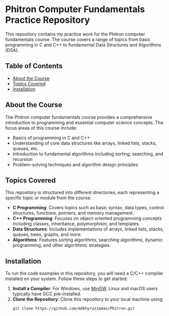 # Phitron Computer Fundamentals Practice Repository

This repository contains my practice work for the Phitron computer fundamentals course. The course covers a range of topics from basic programming in C and C++ to fundamental Data Structures and Algorithms (DSA).

## Table of Contents

- [About the Course](#about-the-course)
- [Topics Covered](#topics-covered)
- [Installation](#installation)

## About the Course

The Phitron computer fundamentals course provides a comprehensive introduction to programming and essential computer science concepts. The focus areas of this course include:

- Basics of programming in C and C++
- Understanding of core data structures like arrays, linked lists, stacks, queues, etc.
- Introduction to fundamental algorithms including sorting, searching, and recursion
- Problem-solving techniques and algorithm design principles

## Topics Covered

This repository is structured into different directories, each representing a specific topic or module from the course:

- **C Programming**: Covers topics such as basic syntax, data types, control structures, functions, pointers, and memory management.
- **C++ Programming**: Focuses on object-oriented programming concepts including classes, inheritance, polymorphism, and templates.
- **Data Structures**: Includes implementations of arrays, linked lists, stacks, queues, trees, graphs, and more.
- **Algorithms**: Features sorting algorithms, searching algorithms, dynamic programming, and other algorithmic strategies.

## Installation

To run the code examples in this repository, you will need a C/C++ compiler installed on your system. Follow these steps to get started:

1. **Install a Compiler**: For Windows, use [MinGW](http://www.mingw.org/). Linux and macOS users typically have GCC pre-installed.
2. **Clone the Repository**: Clone this repository to your local machine using:
   ```bash
   git clone https://github.com/mdkhyruzzaman/Phitron.git
